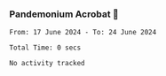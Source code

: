 ### Pandemonium Acrobat 🤸

<!--START_SECTION:waka-->

```all_time
From: 17 June 2024 - To: 24 June 2024

Total Time: 0 secs

No activity tracked
```

<!--END_SECTION:waka-->
